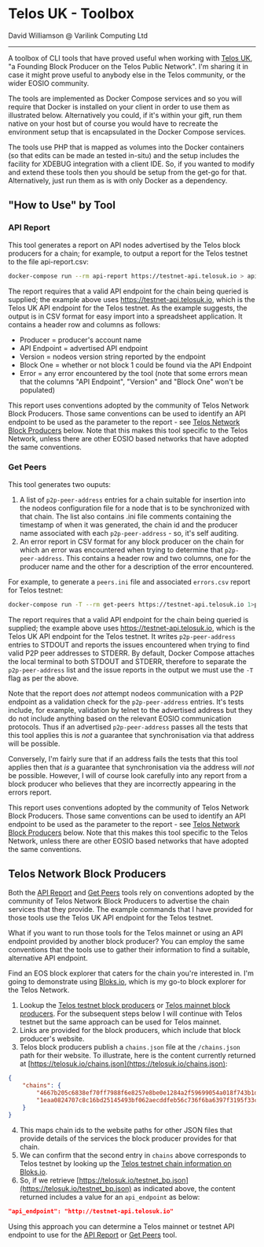 # Telos UK - Toolbox

David Williamson @ Varilink Computing Ltd

------

A toolbox of CLI tools that have proved useful when working with  [Telos UK](https://telosuk.io/), "a Founding Block Producer on the Telos Public Network". I'm sharing it in case it might prove useful to anybody else in the Telos community, or the wider EOSIO community.

The tools are implemented as Docker Compose services and so you will require that Docker is installed on your client in order to use them as illustrated below. Alternatively you could, if it's within your gift, run them native on your host but of course you would have to recreate the environment setup that is encapsulated in the Docker Compose services.

The tools use PHP that is mapped as volumes into the Docker containers (so that edits can be made an tested in-situ) and the setup includes the facility for XDEBUG integration with a client IDE. So, if you wanted to modify and extend these tools then you should be setup from the get-go for that. Alternatively, just run them as is with only Docker as a dependency.

## "How to Use" by Tool

###  API Report

This tool generates a report on API nodes advertised by the Telos block producers for a chain; for example, to output a report for the Telos testnet to the file api-report.csv:

```bash
docker-compose run --rm api-report https://testnet-api.telosuk.io > api-report.csv
```

The report requires that a valid API endpoint for the chain being queried is supplied; the example above uses https://testnet-api.telosuk.io, which is the Telos UK API endpoint for the Telos testnet. As the example suggests, the output is in CSV format for easy import into a spreadsheet application. It contains a header row and columns as follows:

- Producer = producer's account name
- API Endpoint = advertised API endpoint
- Version = nodeos version string reported by the endpoint
- Block One = whether or not block 1 could be found via the API Endpoint
- Error = any error encountered by the tool (note that some errors mean that the columns "API Endpoint", "Version" and "Block One" won't be populated)

This report uses conventions adopted by the community of Telos Network Block Producers. Those same conventions can be used to identify an API endpoint to be used as the parameter to the report - see [Telos Network Block Producers](#telos-network-block-producers) below. Note that this makes this tool specific to the Telos Network, unless there are other EOSIO based networks that have adopted the same conventions.

### Get Peers

This tool generates two ouputs:

1. A list of `p2p-peer-address` entries for a chain suitable for insertion into the nodeos configuration file for a node that is to be synchronized with that chain. The list also contains .ini file comments containing the timestamp of when it was generated, the chain id and the producer name associated with each `p2p-peer-address` - so, it's self auditing.
2. An error report in CSV format for any block producer on the chain for which an error was encountered when trying to determine that `p2p-peer-address`. This contains a header row and two columns, one for the producer name and the other for a description of the error encountered.

For example, to generate a `peers.ini` file and associated `errors.csv` report for Telos testnet:

```bash
docker-compose run -T --rm get-peers https://testnet-api.telosuk.io 1>peers.ini 2>errors.csv
```

The report requires that a valid API endpoint for the chain being queried is supplied; the example above uses https://testnet-api.telosuk.io, which is the Telos UK API endpoint for the Telos testnet. It writes `p2p-peer-address` entries to STDOUT and reports the issues encountered when trying to find valid P2P peer addresses to STDERR. By default, Docker Compose attaches the local terminal to both STDOUT and STDERR, therefore to separate the `p2p-peer-address` list and the issue reports in the output we must use the `-T` flag as per the above.

Note that the report does *not* attempt nodeos communication with a P2P endpoint as a validation check for the `p2p-peer-address` entries. It's tests include, for example, validation by telnet to the advertised address but they do not include anything based on the relevant EOSIO communication protocols. Thus if an advertised `p2p-peer-address` passes all the tests that this tool applies this is *not* a guarantee that synchronisation via that address will be possible.

Conversely, I'm fairly sure that if an address fails the tests that this tool applies then that *is* a guarantee that synchronisation via the address will *not* be possible. However, I will of course look carefully into any report from a block producer who believes that they are incorrectly appearing in the errors report.

This report uses conventions adopted by the community of Telos Network Block Producers. Those same conventions can be used to identify an API endpoint to be used as the parameter to the report - see [Telos Network Block Producers](#telos-network-block-producers) below. Note that this makes this tool specific to the Telos Network, unless there are other EOSIO based networks that have adopted the same conventions.

## Telos Network Block Producers

Both the [API Report](#api-report) and [Get Peers](#get-peers) tools rely on conventions adopted by the community of Telos Network Block Producers to advertise the chain services that they provide. The example commands that I have provided for those tools use the Telos UK API endpoint for the Telos testnet.

What if you want to run those tools for the Telos mainnet or using an API endpoint provided by another block producer? You can employ the same conventions that the tools use to gather their information to find a suitable, alternative API endpoint.

Find an EOS block explorer that caters for the chain you're interested in. I'm going to demonstrate using [Bloks.io](https://www.bloks.io/), which is my go-to block explorer for the Telos Network.

1. Lookup the [Telos testnet block producers](https://telos-test.bloks.io/#producers) or [Telos mainnet block producers](https://telos.bloks.io/#producers). For the subsequent steps below I will continue with Telos testnet but the same approach can be used for Telos mainnet.
2. Links are provided for the block producers, which include that block producer's website.
3. Telos block producers publish a `chains.json` file at the `/chains.json` path for their website. To illustrate, here is the content currently returned at [https://telosuk.io/chains.json](https://telosuk.io/chains.json):

```json
{
	"chains": {
		"4667b205c6838ef70ff7988f6e8257e8be0e1284a2f59699054a018f743b1d11": "/bp.json",
		"1eaa0824707c8c16bd25145493bf062aecddfeb56c736f6ba6397f3195f33c9f": "/testnet_bp.json"
	}
}
```

4. This maps chain ids to the website paths for other JSON files that provide details of the services the block producer provides for that chain.
5. We can confirm that the second entry in `chains` above corresponds to Telos testnet by looking up the [Telos testnet chain information on Bloks.io](https://telos-test.bloks.io/chain).
6. So, if we retrieve [https://telosuk.io/testnet_bp.json](https://telosuk.io/testnet_bp.json) as indicated above, the content returned includes a value for an `api_endpoint` as below:

```json
"api_endpoint":	"http://testnet-api.telosuk.io"
```

Using this approach you can determine a Telos mainnet or testnet API endpoint to use for the [API Report](#api-report) or [Get Peers](#get-peers) tool.
